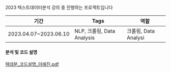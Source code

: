 2023 텍스트데이터분석 강의 중 진행하는 프로젝트입니다

|기간|Tags|역할|
|----|----|---|
|2023.04.07~2023.06.10|NLP, 크롤링, Data Analysis|크롤링, Data Analysi|

#### 분석 및 코드 설명
[텍데분_코드설명_이예진.pdf](https://github.com/L-yejin/KMU_Project/files/11758737/_._20192792_.pdf)

